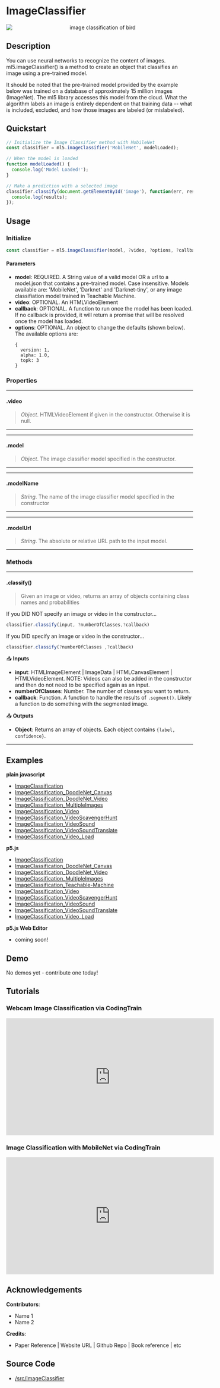 # ImageClassifier


<center>
    <img style="display:block; max-height:20rem" alt="image classification of bird" src="_media/reference__header-imageClassifier.png">
</center>


## Description
You can use neural networks to recognize the content of images. ml5.imageClassifier() is a method to create an object that classifies an image using a pre-trained model.

It should be noted that the pre-trained model provided by the example below was trained on a database of approximately 15 million images (ImageNet). The ml5 library accesses this model from the cloud. What the algorithm labels an image is entirely dependent on that training data -- what is included, excluded, and how those images are labeled (or mislabeled).

## Quickstart

```js
// Initialize the Image Classifier method with MobileNet
const classifier = ml5.imageClassifier('MobileNet', modelLoaded);

// When the model is loaded
function modelLoaded() {
  console.log('Model Loaded!');
}

// Make a prediction with a selected image
classifier.classify(document.getElementById('image'), function(err, results) {
  console.log(results);
});
```


## Usage

### Initialize

```js
const classifier = ml5.imageClassifier(model, ?video, ?options, ?callback)
```

#### Parameters
* **model**: REQUIRED. A String value of a valid model OR a url to a model.json that contains a pre-trained model. Case insensitive. Models available are: 'MobileNet', 'Darknet' and 'Darknet-tiny', or any image classifiation model trained in Teachable Machine.
* **video**: OPTIONAL. An HTMLVideoElement
* **callback**: OPTIONAL. A function to run once the model has been loaded. If no callback is provided, it will return a promise that will be resolved once the model has loaded.
* **options**: OPTIONAL. An object to change the defaults (shown below). The available options are:
    ```
    { 
      version: 1, 
      alpha: 1.0, 
      topk: 3 
    }
    ```

### Properties


***
#### .video
> *Object*. HTMLVideoElement if given in the constructor. Otherwise it is null.
***

***
#### .model
> *Object*. The image classifier model specified in the constructor.
***

***
#### .modelName
> *String*. The name of the image classifier model specified in the constructor
***

***
#### .modelUrl
> *String*. The absolute or relative URL path to the input model.
***


### Methods

***
#### .classify()
> Given an image or video, returns an array of objects containing class names and probabilities

If you DID NOT specify an image or video in the constructor...
```js
classifier.classify(input, ?numberOfClasses,?callback)
```

If you DID specify an image or video in the constructor...
```js
classifier.classify(?numberOfClasses ,?callback)
```

📥 **Inputs**

* **input**: HTMLImageElement | ImageData | HTMLCanvasElement | HTMLVideoElement. NOTE: Videos can also be added in the constructor and then do not need to be specified again as an input.
* **numberOfClasses**: Number. The number of classes you want to return.
* **callback**: Function. A function to handle the results of `.segment()`. Likely a function to do something with the segmented image.

📤 **Outputs**

* **Object**: Returns an array of objects. Each object contains `{label, confidence}`.

***


## Examples

**plain javascript**
* [ImageClassification](https://github.com/ml5js/ml5-examples/tree/development/javascript/ImageClassification/ImageClassification)
* [ImageClassification_DoodleNet_Canvas](https://github.com/ml5js/ml5-examples/tree/development/javascript/ImageClassification/ImageClassification_DoodleNet_Canvas)
* [ImageClassification_DoodleNet_Video](https://github.com/ml5js/ml5-examples/tree/development/javascript/ImageClassification/ImageClassification_DoodleNet_Video)
* [ImageClassification_MultipleImages](https://github.com/ml5js/ml5-examples/tree/development/javascript/ImageClassification/ImageClassification_MultipleImages)
* [ImageClassification_Video](https://github.com/ml5js/ml5-examples/tree/development/javascript/ImageClassification/ImageClassification_Video)
* [ImageClassification_VideoScavengerHunt](https://github.com/ml5js/ml5-examples/tree/development/javascript/ImageClassification/ImageClassification_VideoScavengerHunt)
* [ImageClassification_VideoSound](https://github.com/ml5js/ml5-examples/tree/development/javascript/ImageClassification/ImageClassification_VideoSound)
* [ImageClassification_VideoSoundTranslate](https://github.com/ml5js/ml5-examples/tree/development/javascript/ImageClassification/ImageClassification_VideoSoundTranslate)
* [ImageClassification_Video_Load](https://github.com/ml5js/ml5-examples/tree/development/javascript/ImageClassification/ImageClassification_Video_Load)

**p5.js**
* [ImageClassification](https://github.com/ml5js/ml5-examples/tree/development/p5js/ImageClassification/ImageClassification)
* [ImageClassification_DoodleNet_Canvas](https://github.com/ml5js/ml5-examples/tree/development/p5js/ImageClassification/ImageClassification_DoodleNet_Canvas)
* [ImageClassification_DoodleNet_Video](https://github.com/ml5js/ml5-examples/tree/development/p5js/ImageClassification/ImageClassification_DoodleNet_Video)
* [ImageClassification_MultipleImages](https://github.com/ml5js/ml5-examples/tree/development/p5js/ImageClassification/ImageClassification_MultipleImages)
* [ImageClassification_Teachable-Machine](https://github.com/ml5js/ml5-examples/tree/development/p5js/ImageClassification/ImageClassification_Teachable-Machine)
* [ImageClassification_Video](https://github.com/ml5js/ml5-examples/tree/development/p5js/ImageClassification/ImageClassification_Video)
* [ImageClassification_VideoScavengerHunt](https://github.com/ml5js/ml5-examples/tree/development/p5js/ImageClassification/ImageClassification_VideoScavengerHunt)
* [ImageClassification_VideoSound](https://github.com/ml5js/ml5-examples/tree/development/p5js/ImageClassification/ImageClassification_VideoSound)
* [ImageClassification_VideoSoundTranslate](https://github.com/ml5js/ml5-examples/tree/development/p5js/ImageClassification/ImageClassification_VideoSoundTranslate)
* [ImageClassification_Video_Load](https://github.com/ml5js/ml5-examples/tree/development/p5js/ImageClassification/ImageClassification_Video_Load)

**p5.js Web Editor**

* coming soon!

## Demo

No demos yet - contribute one today!

## Tutorials

### Webcam Image Classification via CodingTrain
<iframe width="560" height="315" src="https://www.youtube-nocookie.com/embed/D9BoBSkLvFo" frameborder="0" allow="accelerometer; autoplay; encrypted-media; gyroscope; picture-in-picture" allowfullscreen></iframe>

### Image Classification with MobileNet via CodingTrain
<iframe width="560" height="315" src="https://www.youtube-nocookie.com/embed/yNkAuWz5lnY" frameborder="0" allow="accelerometer; autoplay; encrypted-media; gyroscope; picture-in-picture" allowfullscreen></iframe>


## Acknowledgements

**Contributors**:
  * Name 1
  * Name 2

**Credits**:
  * Paper Reference | Website URL | Github Repo | Book reference | etc

## Source Code

* [/src/ImageClassifier]()
